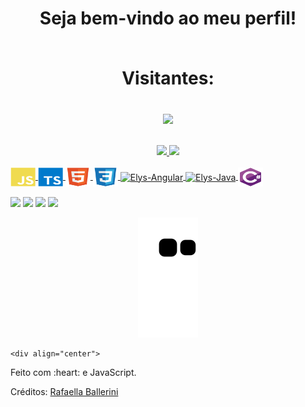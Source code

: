 <h1 align="center"
    <p> Seja bem-vindo ao meu perfil!
<br>
<br>
    <p align="center">Visitantes:</p>
    <p align="center"><img align="center"src="https://profile-counter.glitch.me/ElysSanntos/count.svg"/></p>
       </p>
   
</h1>

<div align="center">
  <a href="https://github.com/ElysSanntos">
  <img height="180em" src="https://github-readme-stats.vercel.app/api?username=ElysSanntos&show_icons=true&theme=dracula&include_all_commits=true&count_private=true"/>
  <img height="180em" src="https://github-readme-stats.vercel.app/api/top-langs/?username=ElysSanntos&layout=compact&langs_count=7&theme=dracula"/>
</div>


  <div><br>
      <img align="center" alt="Elys-Js" height="30" width="40" src="https://raw.githubusercontent.com/devicons/devicon/master/icons/javascript/javascript-plain.svg">
      <img align="center" alt="Elys-Ts" height="30" width="40" src="https://raw.githubusercontent.com/devicons/devicon/master/icons/typescript/typescript-plain.svg">
      <img align="center" alt="Elys-HTML" height="30" width="40" src="https://raw.githubusercontent.com/devicons/devicon/master/icons/html5/html5-original.svg">
      <img align="center" alt="Elys-CSS" height="30" width="40" src="https://raw.githubusercontent.com/devicons/devicon/master/icons/css3/css3-original.svg">
      <img align="center" alt="Elys-Angular" height="30" width="60" src="https://img.shields.io/badge/Angular-DD0031?style=for-the-badge&logo=angular&logoColor=white">
      <img align="center" alt="Elys-Java" height="30" width="60" src="https://img.shields.io/badge/Java-ED8B00?style=for-the-badge&logo=java&logoColor=white">
      <img align="center" alt="Elys-Csharp" height="30" width="40" src="https://raw.githubusercontent.com/devicons/devicon/master/icons/csharp/csharp-original.svg">
  </div> <br>
    
<div> 
<a href="https://www.youtube.com/channel/UCCtcxOkKgNdB8ivXITnLs2Q" target="_blank"><img src="https://img.shields.io/badge/YouTube-FF0000?style=for-the-badge&logo=youtube&logoColor=white" target="_blank"></a>
<a href="https://discord.gg/r5mV86d6" target="_blank"><img src="https://img.shields.io/badge/Discord-7289DA?style=for-the-badge&logo=discord&logoColor=white" target="_blank"></a> 
<a href = "mailto:elys.santos@hotmail.com"><img src="https://img.shields.io/badge/Microsoft_Outlook-0078D4?style=for-the-badge&logo=microsoft-outlook&logoColor=white" target="_blank"></a>
<a href="https://www.linkedin.com/in/elyssanntos07/" target="_blank"><img src="https://img.shields.io/badge/-LinkedIn-%230077B5?style=for-the-badge&logo=linkedin&logoColor=white" target="_blank"></a> 
    
 <div align="center">
  
  ![Snake animation](https://github.com/ElysSanntos/ElysSanntos/blob/output/github-contribution-grid-snake.svg)
  
</div>
    
    <div align="center">
  <p>Feito com :heart: e JavaScript.</p>
  <p>Créditos: <a href="https://github.com/rafaballerini">Rafaella Ballerini</a></p>
</div>
